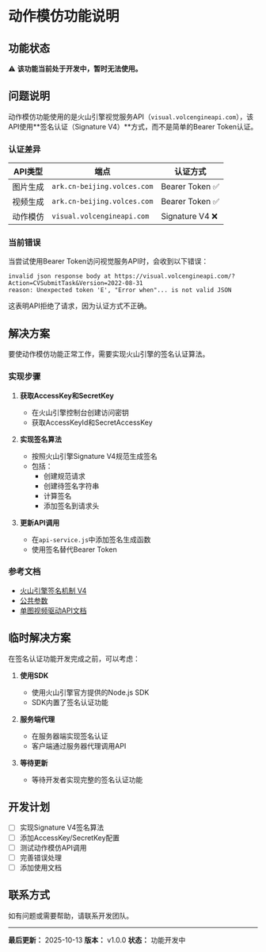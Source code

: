 # 动作模仿功能说明

## 功能状态
⚠️ **该功能当前处于开发中，暂时无法使用。**

## 问题说明

动作模仿功能使用的是火山引擎视觉服务API（`visual.volcengineapi.com`），该API使用**签名认证（Signature V4）**方式，而不是简单的Bearer Token认证。

### 认证差异

| API类型 | 端点 | 认证方式 |
|---------|------|----------|
| 图片生成 | `ark.cn-beijing.volces.com` | Bearer Token ✅ |
| 视频生成 | `ark.cn-beijing.volces.com` | Bearer Token ✅ |
| 动作模仿 | `visual.volcengineapi.com` | Signature V4 ❌ |

### 当前错误

当尝试使用Bearer Token访问视觉服务API时，会收到以下错误：
```
invalid json response body at https://visual.volcengineapi.com/?Action=CVSubmitTask&Version=2022-08-31 
reason: Unexpected token 'E', "Error when"... is not valid JSON
```

这表明API拒绝了请求，因为认证方式不正确。

## 解决方案

要使动作模仿功能正常工作，需要实现火山引擎的签名认证算法。

### 实现步骤

1. **获取AccessKey和SecretKey**
   - 在火山引擎控制台创建访问密钥
   - 获取AccessKeyId和SecretAccessKey

2. **实现签名算法**
   - 按照火山引擎Signature V4规范生成签名
   - 包括：
     - 创建规范请求
     - 创建待签名字符串
     - 计算签名
     - 添加签名到请求头

3. **更新API调用**
   - 在`api-service.js`中添加签名生成函数
   - 使用签名替代Bearer Token

### 参考文档

- [火山引擎签名机制 V4](https://www.volcengine.com/docs/6348/69824)
- [公共参数](https://www.volcengine.com/docs/6348/69825)
- [单图视频驱动API文档](docs/单图视频驱动.md)

## 临时解决方案

在签名认证功能开发完成之前，可以考虑：

1. **使用SDK**
   - 使用火山引擎官方提供的Node.js SDK
   - SDK内置了签名认证功能

2. **服务端代理**
   - 在服务器端实现签名认证
   - 客户端通过服务器代理调用API

3. **等待更新**
   - 等待开发者实现完整的签名认证功能

## 开发计划

- [ ] 实现Signature V4签名算法
- [ ] 添加AccessKey/SecretKey配置
- [ ] 测试动作模仿API调用
- [ ] 完善错误处理
- [ ] 添加使用文档

## 联系方式

如有问题或需要帮助，请联系开发团队。

---

**最后更新：** 2025-10-13
**版本：** v1.0.0
**状态：** 功能开发中

